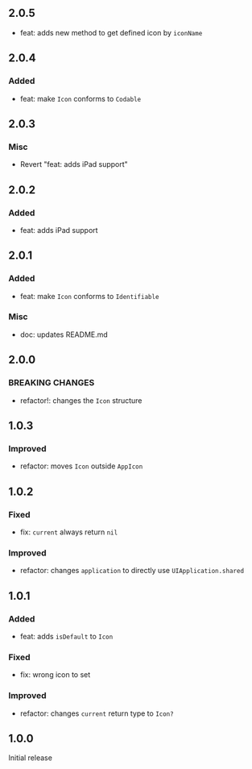 ## 2.0.5

- feat: adds new method to get defined icon by `iconName`

## 2.0.4

### Added

- feat: make `Icon` conforms to `Codable`

## 2.0.3

### Misc

- Revert "feat: adds iPad support"

## 2.0.2

### Added

- feat: adds iPad support

## 2.0.1

### Added

- feat: make `Icon` conforms to `Identifiable`

### Misc

- doc: updates README.md

## 2.0.0

### BREAKING CHANGES

- refactor!: changes the `Icon` structure

## 1.0.3

### Improved

- refactor: moves `Icon` outside `AppIcon`

## 1.0.2

### Fixed

- fix: `current` always return `nil`

### Improved

- refactor: changes `application` to directly use `UIApplication.shared`

## 1.0.1

### Added

- feat: adds `isDefault` to `Icon`

### Fixed

- fix: wrong icon to set

### Improved

- refactor: changes `current` return type to `Icon?`

## 1.0.0

Initial release
